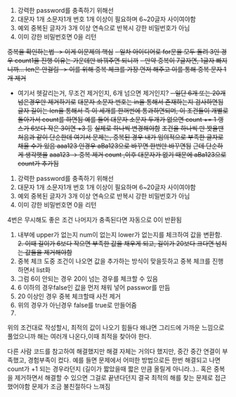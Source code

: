 1. 강력한 password를 충족하기 위해선
2. 대문자 1개 소문자1개 번호 1개 이상이 필요하며 6~20글자 사이여야함
3.  예외 중복된 글자가 3개 이상 연속으로 반복시 강한 비밀번호가 아님
4.  이미 강한 비밀번호면 0을 리턴


~~중복을 확인하는법 -> 이게 이문제의 핵심~~
~~- 일차 아이디어로 for문을 모두 돌려 3인 경우 count1을 진행 이유는 가운데만 바꿔주면 되니까~~
~~- 만약 중복이 7글자면, 1글자 빠지니까... len은 안걸림 -> 이를 위해 중복 체크를 가장 먼저 해주고 이를 통해 중복 문자 1개 제거~~
- 여기서 헷갈리는거, 무조건 제거인지, 6개 넘으면 제거인지?
~~- 일단 6개 또는 20개 넘은경우만 제거하기로~~
~~대문자 소문자 번호는 in을 통해서 존재하는지 검사하면됨~~
~~글자 길이는 len을 통해서 즉 이 세개를 한꺼번에 통과하면되며, 이 조건들이 개별로 돌아가서 count를 하면됨 예를 들어 대문자 소문자 두개가 없으면 count += 1 랭스가 6보다 작은 3이면 +3 등~~
~~실제로 하나씩 변경해야함~~
~~조건을 하나씩 만 봣을땐 처음과 같이 단순한데 여기서 문제는, 중복된 경우 내가 임의적으로 부족한 글자로 채울 수가 있음 aaa123 인경우 aBa123으로 바꾸면 한번만 바꾸면됨~~
~~근데 단순하게 생각햇을~~
~~aaa123 -> 중복 제거 count ,이후 대문자가 없기 때문에 aBa123으로 count가 추가됨~~ 


1. 강력한 password를 충족하기 위해선
2. 대문자 1개 소문자1개 번호 1개 이상이 필요하며 6~20글자 사이여야함
3.  예외 중복된 글자가 3개 이상 연속으로 반복시 강한 비밀번호가 아님
4.  이미 강한 비밀번호면 0을 리턴

4번은 무시해도 좋은 조건 나머지가 충족된다면 자동으로 0이 반환됨
1. 내부에 upper가 없는지 num이 없는지 lower가 없는지를 체크하여 값을 변환함.
~~2. 이때 길이가 6보다 작으면 부족한 값을 채우게 되고, 길이가 20보다 크다면 넘치는 값들을 제거해야함~~
3. 중복 체크 도중 조건이 나오면 값을  추가하는 방식이 맞을듯하고 중복 체크를 진행하면서 list화
4. 그럼 6이 안되는 경우 20이 넘는 경우를 체크할 수 있음
5. 6 이하의 경우false인 값을 먼저 채워 넣어 passwor를 만듬
6. 20 이상인 경우 중복 체크할때 사전 제거
6. 위의 경우가 아닌경우 false를 true로 만들어줌
7. 

위의 조건대로 작성할시, 최적의 값이 나오기 힘들다 왜냐면 그리드에 가까운 느낌으로 풀었으니까
해는 여러개 나온다,이때 최적을 찾아야 한다.​

다른 사람 코드를 참고하여 해결했지만 해결 자체는 거의다 했지만, 중간 중간 연결이 부족했고, 경험부족이 컸다.
예를 들면 문제에서 어떠한 방법으로든 한번 해결되고 나면 count가 +1 되는 경우라던지 (길이가 짧았을때 짧은 만큼 올릴게 아니라..).. 혹은 중복을 제거하면서 해결할 수 있으면 그걸로 끝낸다던지
결국 최적의 해를 찾는 문제로 접근했어야함 문제가 조금 불친절하다 느껴짐 
